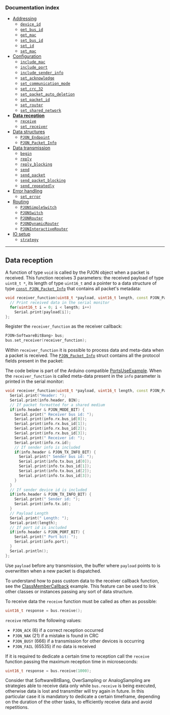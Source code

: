 
### Documentation index
- [Addressing](/documentation/addressing.md)  
  - [`device_id`](/documentation/addressing.md#local-mode)
  - [`get_bus_id`](/documentation/addressing.md#shared-mode)
  - [`get_mac`](/documentation/addressing.md#get-or-set-hardware-identifier)
  - [`set_bus_id`](/documentation/addressing.md#shared-mode)
  - [`set_id`](/documentation/addressing.md#local-mode)
  - [`set_mac`](/documentation/addressing.md#get-or-set-hardware-identifier)
- [Configuration](/documentation/configuration.md)
  - [`include_mac`](/documentation/configuration.md#hardware-identification)
  - [`include_port`](/documentation/configuration.md#network-service-identification)
  - [`include_sender_info`](/documentation/configuration.md#sender-information)
  - [`set_acknowledge`](/documentation/configuration.md#acknowledgement)
  - [`set_communication_mode`](/documentation/configuration.md#communication-mode)
  - [`set_crc_32`](/documentation/configuration.md#crc-configuration)
  - [`set_packet_auto_deletion`](/documentation/configuration.md#packet-handling)
  - [`set_packet_id`](/documentation/configuration.md#packet-identification)
  - [`set_router`](/documentation/configuration.md#router-mode)
  - [`set_shared_network`](/documentation/configuration.md#network-mode)
- **[Data reception](/documentation/data-reception.md)**
  - [`receive`](/documentation/data-reception.md#data-reception)
  - [`set_receiver`](/documentation/data-reception.md#data-reception)
- [Data structures](/documentation/data-structures.md)
  - [`PJON_Endpoint`](/documentation/data-structures.md#pjon_endpoint)
  - [`PJON_Packet_Info`](/documentation/data-structures.md#pjon_packet_info)
- [Data transmission](/documentation/data-transmission.md)
  - [`begin`](/documentation/data-transmission.md#begin)
  - [`reply`](/documentation/data-transmission.md#reply)
  - [`reply_blocking`](/documentation/data-transmission.md#reply_blocking)
  - [`send`](/documentation/data-transmission.md#send)
  - [`send_packet`](/documentation/data-transmission.md#send_packet)
  - [`send_packet_blocking`](/documentation/data-transmission.md#send_packet_blocking)
  - [`send_repeatedly`](/documentation/data-transmission.md#send_repeatedly)
- [Error handling](/documentation/error-handling.md)
  - [`set_error`](/documentation/error-handling.md#error-handling)
- [Routing](/documentation/routing.md)
  - [`PJONSimpleSwitch`](/documentation/routing.md#simpleswitch)
  - [`PJONSwitch`](/documentation/routing.md#switch)
  - [`PJONRouter`](/documentation/routing.md#router)
  - [`PJONDynamicRouter`](/documentation/routing.md#dynamicrouter)
  - [`PJONInteractiveRouter`](/documentation/routing.md#interactiverouter)
- [IO setup](/documentation/io-setup.md)
   - [`strategy`](/documentation/io-setup.md#io-setup)
---

## Data reception
A function of type `void` is called by the PJON object when a packet is received. This function receives 3 parameters: the received payload of type `uint8_t *`, its length of type `uint16_t` and a pointer to a data structure of type [`const PJON_Packet_Info`](/documentation/data-structures.md#pjon_packet_info) that contains all packet's metadata:

```cpp
void receiver_function(uint8_t *payload, uint16_t length, const PJON_Packet_Info &info) {
  // Print received data in the serial monitor
  for(uint16_t i = 0; i < length; i++)
    Serial.print(payload[i]);
};
```

Register the `receiver_function` as the receiver callback:
```cpp
PJON<SoftwareBitBang> bus;
bus.set_receiver(receiver_function);
```

Within `receiver_function` it is possible to process data and meta-data when a packet is received. The [`PJON_Packet_Info`](/documentation/data-structures.md#pjon_packet_info) struct contains all the protocol fields present in the packet:

The code below is part of the Arduino compatible [PortsUseExample](/examples/ARDUINO/Network/SoftwareBitBang/PortsUseExample/Receiver/Receiver.ino). When the `receiver_function` is called meta-data present in the `info` parameter is printed in the serial monitor:
```cpp
void receiver_function(uint8_t *payload, uint16_t length, const PJON_Packet_Info &info) {
  Serial.print("Header: ");
  Serial.print(info.header, BIN);
  // If packet formatted for a shared medium
  if(info.header & PJON_MODE_BIT) {
    Serial.print(" Receiver bus id: ");
    Serial.print(info.rx.bus_id[0]);
    Serial.print(info.rx.bus_id[1]);
    Serial.print(info.rx.bus_id[2]);
    Serial.print(info.rx.bus_id[3]);
    Serial.print(" Receiver id: ");
    Serial.print(info.rx.id);
    // If sender info is included
    if(info.header & PJON_TX_INFO_BIT) {
      Serial.print(" Sender bus id: ");
      Serial.print(info.tx.bus_id[0]);
      Serial.print(info.tx.bus_id[1]);
      Serial.print(info.tx.bus_id[2]);
      Serial.print(info.tx.bus_id[3]);
    }
  }
  // If sender device id is included
  if(info.header & PJON_TX_INFO_BIT) {
    Serial.print(" Sender id: ");
    Serial.print(info.tx.id);
  }
  // Payload Length
  Serial.print(" Length: ");
  Serial.print(length);
  // If port id is included
  if(info.header & PJON_PORT_BIT) {
    Serial.print(" Port bit: ");
    Serial.print(info.port);
  }
  Serial.println();
};
```
Use `payload` before any transmission, the buffer where `payload` points to is overwritten when a new packet is dispatched.

To understand how to pass custom data to the receiver callback function, see the [ClassMemberCallback](../examples/ARDUINO/Local/SoftwareBitBang/ClassMemberCallback) example. This feature can be used to link other classes or instances passing any sort of data structure.

To receive data the `receive` function must be called as often as possible:
```cpp
uint16_t response = bus.receive();
```
`receive` returns the following values:
- `PJON_ACK` (6) if a correct reception occurred
- `PJON_NAK` (21) if a mistake is found in CRC
- `PJON_BUSY` (666) if a transmission for other devices is occurring
- `PJON_FAIL` (65535) if no data is received

If it is required to dedicate a certain time to reception call the `receive` function passing the maximum reception time in microseconds:
```cpp
uint16_t response = bus.receive(1000);
```
Consider that SoftwareBitBang, OverSampling or AnalogSampling are strategies able to receive data only while `bus.receive` is being executed, otherwise data is lost and transmitter will try again in future. In this particular case it is mandatory to dedicate a certain timeframe, depending on the duration of the other tasks, to efficiently receive data and avoid repetitions.
